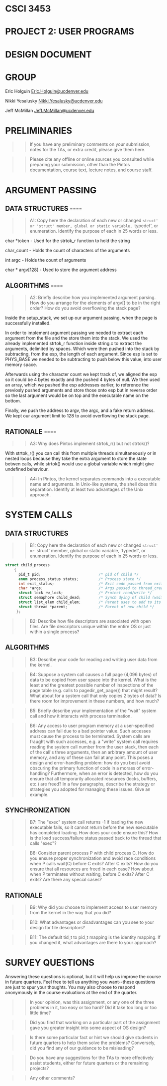 # CSCI 3453		    
# PROJECT 2: USER PROGRAMS	
# DESIGN DOCUMENT     	

# GROUP

Eric Holguin Eric.Holguin@ucdenver.edu


Nikki Yesalusky Nikki.Yesalusky@ucdenver.edu


Jeff McMillan Jeff.McMillan@ucdenver.edu

# PRELIMINARIES 

>> If you have any preliminary comments on your submission, notes for the
>> TAs, or extra credit, please give them here.

>> Please cite any offline or online sources you consulted while
>> preparing your submission, other than the Pintos documentation, course
>> text, lecture notes, and course staff.


# ARGUMENT PASSING

## DATA STRUCTURES ----

>> A1: Copy here the declaration of each new or changed `struct' or
>> 'struct' member, global or static variable, `typedef', or
>> enumeration.  Identify the purpose of each in 25 words or less.

char *token - Used for the strtok_r function to hold the string

char_count - Holds the count of characters of the arguments

int argc - Holds the count of arguments

char * argv[128] - Used to store the argument address

## ALGORITHMS ----

>> A2: Briefly describe how you implemented argument parsing.  How do
>> you arrange for the elements of argv[] to be in the right order?
>> How do you avoid overflowing the stack page?

Inside the setup_stack, we set up our argument passing, when the page
is successfully installed.

In order to implement argument passing we needed to extract each argument 
from the file and the store them into the stack.
We used the already implemented strtok_r function inside string.c to extract
the arguments, delimited by spaces. Which were then pushed into the stack by 
subtracting, from the esp, the length of each argument. Since esp is set to 
PHYS_BASE we needed to be subtracting to push below this value, into user
memory space.

Afterwards using the character count we kept track of, we aligned the esp 
so it could be 4 bytes exactly and the pushed 4 bytes of null. We then used an
array, which we pushed the esp addresses earlier, to reference the previosly 
pushed arguments and store those onto esp but in reverse order so the last argument 
would be on top and the executable name on the bottom.

Finally, we push the address to argv, the argc, and a fake return address.
We kept our argument limit to 128 to avoid overflowing the stack page.


## RATIONALE ----

>> A3: Why does Pintos implement strtok_r() but not strtok()?

With strtok_r() you can call this from multiple threads simultaneously or in nested loops 
because they take the extra argument to store the state betwen calls, while strtok() would use
a global variable which might give undefined behaviour.

>> A4: In Pintos, the kernel separates commands into a executable name
>> and arguments.  In Unix-like systems, the shell does this
>> separation.  Identify at least two advantages of the Unix approach.





# SYSTEM CALLS

## DATA STRUCTURES

>> B1: Copy here the declaration of each new or changed `struct' or
>> `struct' member, global or static variable, `typedef', or
>> enumeration.  Identify the purpose of each in 25 words or less.

```C
struct child_process
    {
      pid_t pid;                          /* pid of child */
      enum process_status status;         /* Process state */
      int exit_status;                    /* Exit code passed from exit()*/
      char *args;                         /* Args passed to thread_create*/
      struct lock rw_lock;                /* Protect read/write */
      struct semaphore child_dead;        /* Synch dying of child (wait) */
      struct list_elem child_elem;        /* Parent uses to add to its child list */
      struct thread *parent;              /* Parent of new child */
     };
```

>> B2: Describe how file descriptors are associated with open files.
>> Are file descriptors unique within the entire OS or just within a
>> single process?

## ALGORITHMS 

>> B3: Describe your code for reading and writing user data from the
>> kernel.

>> B4: Suppose a system call causes a full page (4,096 bytes) of data
>> to be copied from user space into the kernel.  What is the least
>> and the greatest possible number of inspections of the page table
>> (e.g. calls to pagedir_get_page()) that might result?  What about
>> for a system call that only copies 2 bytes of data?  Is there room
>> for improvement in these numbers, and how much?

>> B5: Briefly describe your implementation of the "wait" system call
>> and how it interacts with process termination.

>> B6: Any access to user program memory at a user-specified address
>> can fail due to a bad pointer value.  Such accesses must cause the
>> process to be terminated.  System calls are fraught with such
>> accesses, e.g. a "write" system call requires reading the system
>> call number from the user stack, then each of the call's three
>> arguments, then an arbitrary amount of user memory, and any of
>> these can fail at any point.  This poses a design and
>> error-handling problem: how do you best avoid obscuring the primary
>> function of code in a morass of error-handling?  Furthermore, when
>> an error is detected, how do you ensure that all temporarily
>> allocated resources (locks, buffers, etc.) are freed?  In a few
>> paragraphs, describe the strategy or strategies you adopted for
>> managing these issues.  Give an example.

## SYNCHRONIZATION 

>> B7: The "exec" system call returns -1 if loading the new executable
>> fails, so it cannot return before the new executable has completed
>> loading.  How does your code ensure this?  How is the load
>> success/failure status passed back to the thread that calls "exec"?

>> B8: Consider parent process P with child process C.  How do you
>> ensure proper synchronization and avoid race conditions when P
>> calls wait(C) before C exits?  After C exits?  How do you ensure
>> that all resources are freed in each case?  How about when P
>> terminates without waiting, before C exits?  After C exits?  Are
>> there any special cases?

## RATIONALE 

>> B9: Why did you choose to implement access to user memory from the
>> kernel in the way that you did?

>> B10: What advantages or disadvantages can you see to your design
>> for file descriptors?

>> B11: The default tid_t to pid_t mapping is the identity mapping.
>> If you changed it, what advantages are there to your approach?




# SURVEY QUESTIONS

Answering these questions is optional, but it will help us improve the
course in future quarters.  Feel free to tell us anything you
want--these questions are just to spur your thoughts.  You may also
choose to respond anonymously in the course evaluations at the end of
the quarter.

>> In your opinion, was this assignment, or any one of the three problems
>> in it, too easy or too hard?  Did it take too long or too little time?

>> Did you find that working on a particular part of the assignment gave
>> you greater insight into some aspect of OS design?

>> Is there some particular fact or hint we should give students in
>> future quarters to help them solve the problems?  Conversely, did you
>> find any of our guidance to be misleading?

>> Do you have any suggestions for the TAs to more effectively assist
>> students, either for future quarters or the remaining projects?

>> Any other comments?
